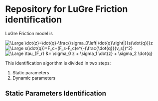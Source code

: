# Repository for LuGre Friction identification
LuGre Friction model is 

<img src="https://latex.codecogs.com/svg.latex?\Large&space;\dot{z}=\dot{q}-\frac{\sigma_0\left|\dot{q}\right|}{s(\dot{q})}z" title="\Large \dot{z}=\dot{q}-\frac{\sigma_0\left|\dot{q}\right|}{s(\dot{q})}z" />

<img src="https://latex.codecogs.com/svg.latex?\Large&space;s(\dot{q})=F_c+(F_s-F_c)e^{-(\frac{\dot{q}}{v_s})^2}" title="\Large s(\dot{q})=F_c+(F_s-F_c)e^{-(\frac{\dot{q}}{v_s})^2}" />

<img src="https://latex.codecogs.com/svg.latex?\Large&space;\tau_{F_r}=\sigma_0z+\sigma_1\dot{z}+\sigma_2\dot{q}" title="\Large \tau_{F_r} &= \sigma_0 z + \sigma_1 \dot{z} + \sigma_2 \dot{q}" />

This identification algorithm is divided in two steps: 
1. Static parameters
2. Dynamic parameters

## Static Parameters Identification

